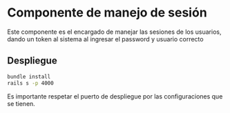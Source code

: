# Componente de manejo de sesión

Este componente es el encargado de manejar las sesiones de los usuarios, dando un token al sistema al ingresar el password y usuario correcto

## Despliegue

```bash
bundle install
rails s -p 4000
```

Es importante respetar el puerto de despliegue por las configuraciones que se tienen.
